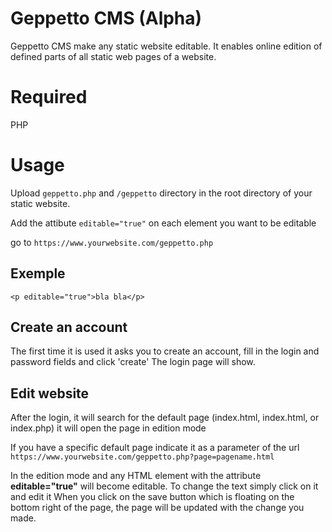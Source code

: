 # Geppetto CMS (Alpha)

Geppetto CMS make any static website editable. It enables online edition of defined parts of all static web pages of a website.

# Required

PHP

# Usage

Upload `geppetto.php` and  `/geppetto` directory in the root directory of your static website.

Add the attibute `editable="true"` on each element you want to be editable 

go to `https://www.yourwebsite.com/geppetto.php`

## Exemple
```<p editable="true">bla bla</p>```



## Create an account

The first time it is used it asks you to create an account, fill in the login and password fields and click 'create'
The login page will show.

## Edit website

After the login, it will search for the default page (index.html, index.html, or index.php) it will open the page in edition mode 

If you have a specific default page indicate it as a parameter of the url `https://www.yourwebsite.com/geppetto.php?page=pagename.html`

In the edition mode and any HTML element with the attribute __editable="true"__ will become editable. To change the text simply click on it and edit it 
When you click on the save button which is floating on the bottom right of the page, the page will be updated with the change you made.
